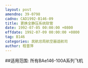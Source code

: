 ```yaml
---
layout: post
amendno: 39-0798
cadno: CAD1992-B146-09
title: 更换全静压系统软管
date: 1992-07-05 00:00:00 +0800
effdate: 1992-07-09 00:00:00 +0800
tag: B146
categories: 民航总局航空器适航司
author: 程晋萍
---
```


##适用范围:
所有BAe146-100A系列飞机

